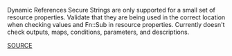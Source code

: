 Dynamic References Secure Strings are only supported for a small set of resource properties.  Validate that they are being used in the correct location when checking values and Fn::Sub in resource properties. Currently doesn't check outputs, maps, conditions, parameters, and descriptions.

[SOURCE](https://docs.aws.amazon.com/AWSCloudFormation/latest/UserGuide/dynamic-references.html)